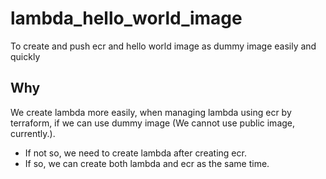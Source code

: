 # lambda_hello_world_image

To create and push ecr and hello world image as dummy image easily and quickly

## Why

We create lambda more easily, when managing lambda using ecr by terraform, if we can use dummy image (We cannot use public image, currently.). 

- If not so, we need to create lambda after creating ecr.
- If so, we can create both lambda and ecr as the same time.
